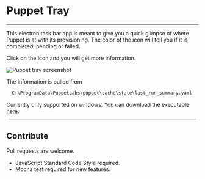 # Puppet Tray
---
This electron task bar app is meant to give you a quick glimpse of where Puppet is at with its provisioning.
The color of the icon will tell you if it is completed, pending or failed.

Click on the icon and you will get more information.

![Puppet tray screenshot](http://res.cloudinary.com/gatec21/image/upload/v1470756092/puppet-tray_jichun.png)

The information is pulled from

```bash
  C:\ProgramData\PuppetLabs\puppet\cache\state\last_run_summary.yaml
```

Currently only supported on windows.
You can download the executable [here](http://github.com/misterGF/puppet-tray/v1).

---

## Contribute
Pull requests are welcome.

- JavaScript Standard Code Style required.
- Mocha test required for new features.
